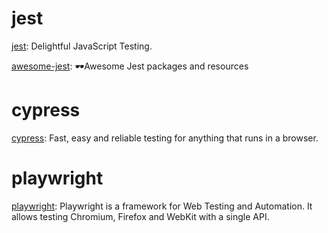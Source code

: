 # jest

[jest](https://github.com/facebook/jest): Delightful JavaScript Testing.

[awesome-jest](https://github.com/jest-community/awesome-jest): 🕶Awesome Jest packages and resources


# cypress

[cypress](https://github.com/cypress-io/cypress): Fast, easy and reliable testing for anything that runs in a browser.

# playwright

[playwright](https://github.com/microsoft/playwright): Playwright is a framework for Web Testing and Automation. It allows testing Chromium, Firefox and WebKit with a single API.

